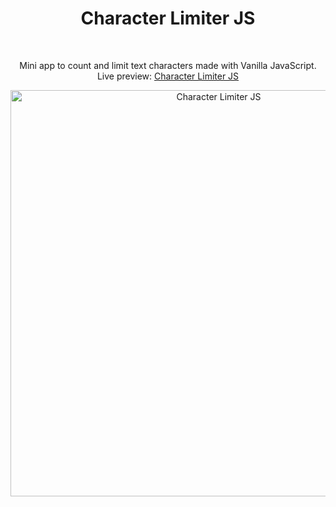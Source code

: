 <h1 align="center">Character Limiter JS</h1><br>
<p align="center">Mini app to count and limit text characters made with Vanilla JavaScript.<br>
Live preview: <a href="https://themalni.github.io/character-limiter-js">Character Limiter JS</a><br>

<p align="center">
<img src="https://cloud.githubusercontent.com/assets/12295765/25625485/ee817c1c-2f5c-11e7-8b21-0e61d301f88a.png" width="650" alt="Character Limiter JS"></p>
